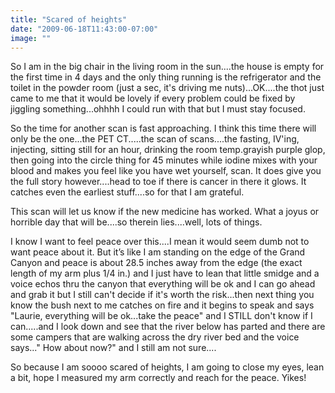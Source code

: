 ```yaml
---
title: "Scared of heights"
date: "2009-06-18T11:43:00-07:00"
image: ""
---
```


So I am in the big chair in the living room in the sun....the house is empty for the first time in 4 days and the only thing running is the refrigerator and the toilet in the powder room (just a sec, it's driving me nuts)...OK....the thot just came to me that it would be lovely if every problem could be fixed by jiggling something...ohhhh I could run with that but I must stay focused.
 
So the time for another scan is fast approaching. I think this time there will only be the one...the PET CT.....the scan of scans....the fasting, IV'ing, injecting, sitting still for an hour, drinking the room temp.grayish purple glop, then going into the circle thing for 45 minutes while iodine mixes with your blood and makes you feel like you have wet yourself, scan. It does give you the full story however....head to toe if there is cancer in there it glows. It catches even the earliest stuff....so for that I am grateful.

This scan will let us know if the new medicine has worked. What a joyus or horrible day that will be....so therein lies....well, lots of things.
 
I know I want to feel peace over this....I mean it would seem dumb not to want peace about it. But it’s like I am standing on the edge of the Grand Canyon and peace is about 28.5 inches away from the edge (the exact length of my arm plus 1/4 in.) and I just have to lean that little smidge and a voice echos thru the canyon that everything will be ok and I can go ahead and grab it but I still can't decide if it's worth the risk...then next thing you know the bush next to me catches on fire and it begins to speak and says "Laurie, everything will be ok...take the peace" and I STILL don't know if I can.....and I look down and see that the river below has parted and there are some campers that are walking across the dry river bed and the voice says..." How about now?" and I still am not sure....
 
So because I am soooo scared of heights, I am going to close my eyes, lean a bit, hope I measured my arm correctly and reach for the peace. Yikes!